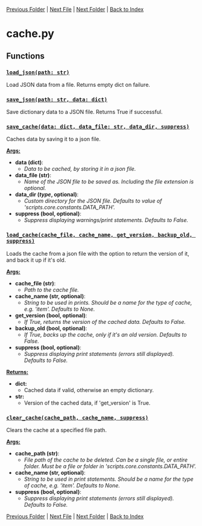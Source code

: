 [Previous Folder](../roomdefine.md) | [Next File](config_manager.md) | [Next Folder](../fluids/fluid_article.md) | [Back to Index](../../index.md)

# cache.py

## Functions

### [`load_json(path: str)`](https://github.com/Vaileasys/pz-wiki_parser/blob/main/scripts/core/cache.py#L10)

Load JSON data from a file. Returns empty dict on failure.

### [`save_json(path: str, data: dict)`](https://github.com/Vaileasys/pz-wiki_parser/blob/main/scripts/core/cache.py#L23)

Save dictionary data to a JSON file. Returns True if successful.

### [`save_cache(data: dict, data_file: str, data_dir, suppress)`](https://github.com/Vaileasys/pz-wiki_parser/blob/main/scripts/core/cache.py#L34)

Caches data by saving it to a json file.


<ins>**Args:**</ins>
  - **data (dict)**:
      - _Data to be cached, by storing it in a json file._
  - **data_file (str)**:
      - _Name of the JSON file to be saved as. Including the file extension is optional._
  - **data_dir (_type_, optional)**:
      - _Custom directory for the JSON file. Defaults to value of 'scripts.core.constants.DATA_PATH'._
  - **suppress (bool, optional)**:
      - _Suppress displaying warnings/print statements. Defaults to False._

### [`load_cache(cache_file, cache_name, get_version, backup_old, suppress)`](https://github.com/Vaileasys/pz-wiki_parser/blob/main/scripts/core/cache.py#L61)

Loads the cache from a json file with the option to return the version of it, and back it up if it's old.


<ins>**Args:**</ins>
  - **cache_file (str)**:
      - _Path to the cache file._
  - **cache_name (str, optional)**:
      - _String to be used in prints. Should be a name for the type of cache, e.g. 'item'. Defaults to None._
  - **get_version (bool, optional)**:
      - _If True, returns the version of the cached data. Defaults to False._
  - **backup_old (bool, optional)**:
      - _If True, backs up the cache, only if it's an old version. Defaults to False._
  - **suppress (bool, optional)**:
      - _Suppress displaying print statements (errors still displayed). Defaults to False._

<ins>**Returns:**</ins>
  - **dict:**
      - Cached data if valid, otherwise an empty dictionary.
  - **str:**
      - Version of the cached data, if 'get_version' is True.

### [`clear_cache(cache_path, cache_name, suppress)`](https://github.com/Vaileasys/pz-wiki_parser/blob/main/scripts/core/cache.py#L110)

Clears the cache at a specified file path.


<ins>**Args:**</ins>
  - **cache_path (str)**:
      - _File path of the cache to be deleted. Can be a single file, or entire folder. Must be a file or folder in 'scripts.core.constants.DATA_PATH'._
  - **cache_name (str, optional)**:
      - _String to be used in print statements. Should be a name for the type of cache, e.g. 'item'. Defaults to None._
  - **suppress (bool, optional)**:
      - _Suppress displaying print statements (errors still displayed). Defaults to False._



[Previous Folder](../roomdefine.md) | [Next File](config_manager.md) | [Next Folder](../fluids/fluid_article.md) | [Back to Index](../../index.md)
